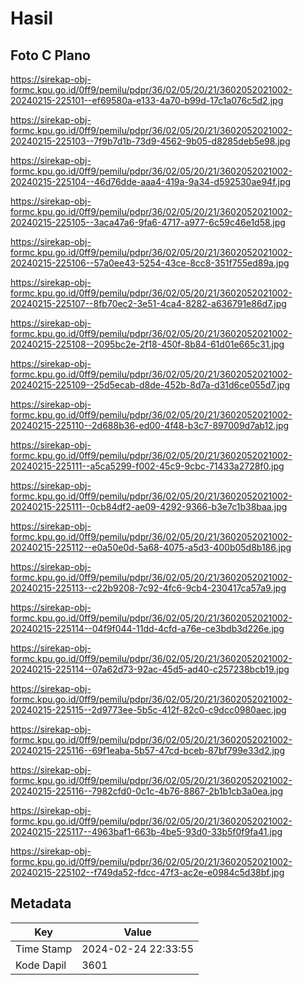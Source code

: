 # Hasil

## Foto C Plano

https://sirekap-obj-formc.kpu.go.id/0ff9/pemilu/pdpr/36/02/05/20/21/3602052021002-20240215-225101--ef69580a-e133-4a70-b99d-17c1a076c5d2.jpg

https://sirekap-obj-formc.kpu.go.id/0ff9/pemilu/pdpr/36/02/05/20/21/3602052021002-20240215-225103--7f9b7d1b-73d9-4562-9b05-d8285deb5e98.jpg

https://sirekap-obj-formc.kpu.go.id/0ff9/pemilu/pdpr/36/02/05/20/21/3602052021002-20240215-225104--46d76dde-aaa4-419a-9a34-d592530ae94f.jpg

https://sirekap-obj-formc.kpu.go.id/0ff9/pemilu/pdpr/36/02/05/20/21/3602052021002-20240215-225105--3aca47a6-9fa6-4717-a977-6c59c46e1d58.jpg

https://sirekap-obj-formc.kpu.go.id/0ff9/pemilu/pdpr/36/02/05/20/21/3602052021002-20240215-225106--57a0ee43-5254-43ce-8cc8-351f755ed89a.jpg

https://sirekap-obj-formc.kpu.go.id/0ff9/pemilu/pdpr/36/02/05/20/21/3602052021002-20240215-225107--8fb70ec2-3e51-4ca4-8282-a636791e86d7.jpg

https://sirekap-obj-formc.kpu.go.id/0ff9/pemilu/pdpr/36/02/05/20/21/3602052021002-20240215-225108--2095bc2e-2f18-450f-8b84-61d01e665c31.jpg

https://sirekap-obj-formc.kpu.go.id/0ff9/pemilu/pdpr/36/02/05/20/21/3602052021002-20240215-225109--25d5ecab-d8de-452b-8d7a-d31d6ce055d7.jpg

https://sirekap-obj-formc.kpu.go.id/0ff9/pemilu/pdpr/36/02/05/20/21/3602052021002-20240215-225110--2d688b36-ed00-4f48-b3c7-897009d7ab12.jpg

https://sirekap-obj-formc.kpu.go.id/0ff9/pemilu/pdpr/36/02/05/20/21/3602052021002-20240215-225111--a5ca5299-f002-45c9-9cbc-71433a2728f0.jpg

https://sirekap-obj-formc.kpu.go.id/0ff9/pemilu/pdpr/36/02/05/20/21/3602052021002-20240215-225111--0cb84df2-ae09-4292-9366-b3e7c1b38baa.jpg

https://sirekap-obj-formc.kpu.go.id/0ff9/pemilu/pdpr/36/02/05/20/21/3602052021002-20240215-225112--e0a50e0d-5a68-4075-a5d3-400b05d8b186.jpg

https://sirekap-obj-formc.kpu.go.id/0ff9/pemilu/pdpr/36/02/05/20/21/3602052021002-20240215-225113--c22b9208-7c92-4fc6-9cb4-230417ca57a9.jpg

https://sirekap-obj-formc.kpu.go.id/0ff9/pemilu/pdpr/36/02/05/20/21/3602052021002-20240215-225114--04f9f044-11dd-4cfd-a76e-ce3bdb3d226e.jpg

https://sirekap-obj-formc.kpu.go.id/0ff9/pemilu/pdpr/36/02/05/20/21/3602052021002-20240215-225114--07a62d73-92ac-45d5-ad40-c257238bcb19.jpg

https://sirekap-obj-formc.kpu.go.id/0ff9/pemilu/pdpr/36/02/05/20/21/3602052021002-20240215-225115--2d9773ee-5b5c-412f-82c0-c9dcc0980aec.jpg

https://sirekap-obj-formc.kpu.go.id/0ff9/pemilu/pdpr/36/02/05/20/21/3602052021002-20240215-225116--69f1eaba-5b57-47cd-bceb-87bf799e33d2.jpg

https://sirekap-obj-formc.kpu.go.id/0ff9/pemilu/pdpr/36/02/05/20/21/3602052021002-20240215-225116--7982cfd0-0c1c-4b76-8867-2b1b1cb3a0ea.jpg

https://sirekap-obj-formc.kpu.go.id/0ff9/pemilu/pdpr/36/02/05/20/21/3602052021002-20240215-225117--4963baf1-663b-4be5-93d0-33b5f0f9fa41.jpg

https://sirekap-obj-formc.kpu.go.id/0ff9/pemilu/pdpr/36/02/05/20/21/3602052021002-20240215-225102--f749da52-fdcc-47f3-ac2e-e0984c5d38bf.jpg


## Metadata

| Key        | Value               |
| ---------- | ------------------- |
| Time Stamp | 2024-02-24 22:33:55 |
| Kode Dapil | 3601                |



